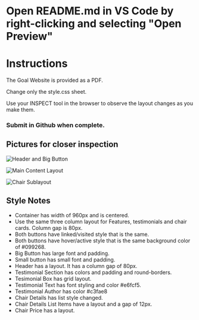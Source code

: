 # Open README.md in VS Code by right-clicking and selecting "Open Preview"

# Instructions

The Goal Website is provided as a PDF.

Change only the style.css sheet.

Use your INSPECT tool in the browser to observe the layout changes as you make them.

### Submit in Github when complete.

## Pictures for closer inspection

![Header and Big Button](assets/goal_header_big_button.png)

![Main Content Layout](assets/goal_layouts.png)

![Chair Sublayout](assets/goal_chair_sublayout.png)

## Style Notes

- Container has width of 960px and is centered.
- Use the same three column layout for Features, testimonials and chair cards. Column gap is 80px.
- Both buttons have linked/visited style that is the same.
- Both buttons have hover/active style that is the same background color of #099268.
- Big Button has large font and padding.
- Small button has small font and padding.
- Header has a layout. It has a column gap of 80px.
- Testimonial Section has colors and padding and round-borders.
- Tesimonial Box has grid layout.
- Testimonial Text has font styling and color #e6fcf5.
- Testimonial Author has color #c3fae8
- Chair Details has list style changed.
- Chair Details List Items have a layout and a gap of 12px.
- Chair Price has a layout.
